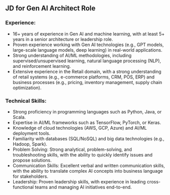 ## JD for Gen AI Architect Role

### Experience:
- 16+ years of experience in Gen AI and machine learning, with at least 5+ years in a senior architecture or leadership role.
- Proven experience working with Gen AI technologies (e.g., GPT models, large-scale language models, deep learning) in real-world applications.
- Strong understanding of AI/ML methodologies, including supervised/unsupervised learning, natural language processing (NLP), and reinforcement learning.
- Extensive experience in the Retail domain, with a strong understanding of retail systems (e.g., e-commerce platforms, CRM, POS, ERP) and business processes (e.g., pricing, inventory management, supply chain optimization).

### Technical Skills:
- Strong proficiency in programming languages such as Python, Java, or Scala.
- Expertise in AI/ML frameworks such as TensorFlow, PyTorch, or Keras.
- Knowledge of cloud technologies (AWS, GCP, Azure) and AI/ML deployment tools.
- Familiarity with databases (SQL/NoSQL) and big data technologies (e.g., Hadoop, Spark).
- Problem Solving: Strong analytical, problem-solving, and troubleshooting skills, with the ability to quickly identify issues and propose solutions.
- Communication Skills: Excellent verbal and written communication skills, with the ability to translate complex AI concepts into business language for stakeholders.
- Leadership: Proven leadership skills, with experience in leading cross-functional teams and managing AI initiatives end-to-end.
